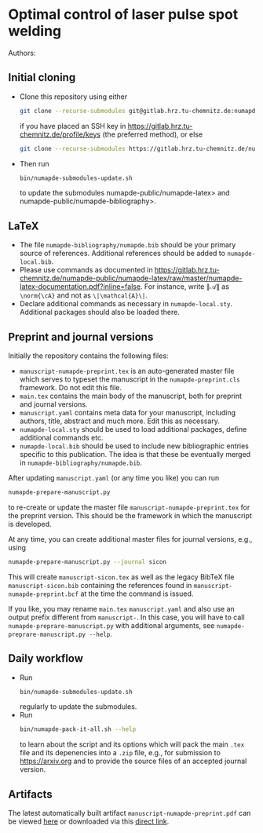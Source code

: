 # Optimal control of laser pulse spot welding

Authors:

## Initial cloning
* Clone this repository using either
  ```bash
  git clone --recurse-submodules git@gitlab.hrz.tu-chemnitz.de:numapde/Publications/optimal-control-spot-welding.git 
  ```
  if you have placed an SSH key in https://gitlab.hrz.tu-chemnitz.de/profile/keys (the preferred method), or else
  ```bash
  git clone --recurse-submodules https://gitlab.hrz.tu-chemnitz.de/numapde/Publications/optimal-control-spot-welding.git 
  ```
* Then run 
  ```bash
  bin/numapde-submodules-update.sh
  ```
  to update the submodules numapde-public/numapde-latex> and numapde-public/numapde-bibliography>.

## LaTeX
* The file `numapde-bibliography/numapde.bib` should be your primary source of references.
Additional references should be added to `numapde-local.bib`.
* Please use commands as documented in https://gitlab.hrz.tu-chemnitz.de/numapde-public/numapde-latex/raw/master/numapde-latex-documentation.pdf?inline=false.
For instance, write $`\|\mathcal{A}\|`$ as `\norm{\cA}` and not as `\|\mathcal{A}\|`.
* Declare additional commands as necessary in `numapde-local.sty`.
Additional packages should also be loaded there.

## Preprint and journal versions
Initially the repository contains the following files: 
* `manuscript-numapde-preprint.tex` is an auto-generated master file which serves to typeset the manuscript in the `numapde-preprint.cls` framework. Do not edit this file.
* `main.tex` contains the main body of the manuscript, both for preprint and journal versions.
* `manuscript.yaml` contains meta data for your manuscript, including authors, title, abstract and much more. Edit this as necessary.
* `numapde-local.sty` should be used to load additional packages, define additional commands etc.
* `numapde-local.bib` should be used to include new bibliographic entries specific to this publication. The idea is that these be eventually merged in `numapde-bibliography/numapde.bib`.

After updating `manuscript.yaml` (or any time you like) you can run
```bash
numapde-prepare-manuscript.py
```
to re-create or update the master file `manuscript-numapde-preprint.tex` for the preprint version.
This should be the framework in which the manuscript is developed.

At any time, you can create additional master files for journal versions, e.g., using 
```bash
numapde-prepare-manuscript.py --journal sicon
```
This will create `manuscript-sicon.tex` as well as the legacy BibTeX file `manuscript-sicon.bib` containing the references found in `manuscript-numapde-preprint.bcf` at the time the command is issued. 

If you like, you may rename `main.tex` `manuscript.yaml` and also use an output prefix different from `manuscript-`.
In this case, you will have to call `numapde-preprare-manuscript.py` with additional arguments, see `numapde-preprare-manuscript.py --help`.

## Daily workflow
* Run 
  ```bash
  bin/numapde-submodules-update.sh
  ```
  regularly to update the submodules.
* Run
  ```bash
  bin/numapde-pack-it-all.sh --help
  ```
  to learn about the script and its options which will pack the main `.tex` file and its depenencies into a `.zip` file, e.g., for submission to https://arxiv.org and to provide the source files of an accepted journal version.
  

## Artifacts

The latest automatically built artifact `manuscript-numapde-preprint.pdf` can be viewed [here](https://gitlab.hrz.tu-chemnitz.de/numapde/Publications/optimal-control-spot-welding/-/jobs/artifacts/master/file/manuscript-numapde-preprint.pdf?job=tex) or downloaded via this [direct link](https://gitlab.hrz.tu-chemnitz.de/numapde/Publications/optimal-control-spot-welding/-/jobs/artifacts/master/raw/manuscript-numapde-preprint.pdf?job=tex).
